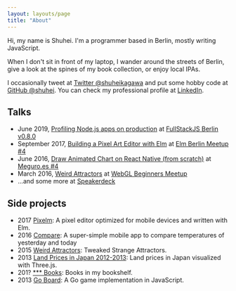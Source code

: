 ```yaml
---
layout: layouts/page
title: "About"
---
```


Hi, my name is Shuhei. I'm a programmer based in Berlin, mostly writing JavaScript.

When I don't sit in front of my laptop, I wander around the streets of Berlin, give a look at the spines of my book collection, or enjoy local IPAs.

I occasionally tweet at [Twitter @shuheikagawa](https://twitter.com/shuheikagawa) and put some hobby code at [GitHub @shuhei](https://github.com/shuhei). You can check my professional profile at [LinkedIn](http://www.linkedin.com/in/shuheikagawa).

## Talks

- June 2019, [Profiling Node.js apps on production](https://speakerdeck.com/shuhei/profiling-node-dot-js-apps-on-production) at [FullStackJS Berlin v0.8.0](https://www.meetup.com/fullstack-berlin/events/261255967/)
- September 2017, [Building a Pixel Art Editor with Elm](https://speakerdeck.com/shuhei/building-a-pixel-art-editor-with-elm) at [Elm Berlin Meetup #4](https://www.meetup.com/Elm-Berlin/events/242852794/)
- June 2016, [Draw Animated Chart on React Native (from scratch)](https://speakerdeck.com/shuhei/draw-animated-chart-on-react-native) at [Meguro.es #4](https://meguroes.connpass.com/event/32167/)
- March 2016, [Weird Attractors](https://speakerdeck.com/shuhei/weird-attractors) at [WebGL Beginners Meetup](https://web3dj.connpass.com/event/30009/)
- ...and some more at [Speakerdeck](https://speakerdeck.com/shuhei)

## Side projects

- 2017 [Pixelm](/pixelm/): A pixel editor optimized for mobile devices and written with Elm.
- 2016 [Compare](https://github.com/shuhei/Compare): A super-simple mobile app to compare temperatures of yesterday and today
- 2015 [Weird Attractors](/attractors): Tweaked Strange Attractors.
- 2013 [Land Prices in Japan 2012-2013](/webland/): Land prices in Japan visualized with Three.js.
- 201? [\*\*\* Books](/works/bookshelf/): Books in my bookshelf.
- 2013 [Go Board](/goban.js/): A Go game implementation in JavaScript.
